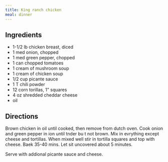 ```yaml
---
title: King ranch chicken
meal: dinner
---
```


## Ingredients
* 1-1/2 lb chicken breast, diced
* 1 med onion, chopped
* 1 med green pepper, chopped
* 1 can chopped tomatoes
* 1 cream of mushroom soup
* 1 cream of chicken soup
* 1/2 cup picante sauce
* 1 T chili powder
* 12 corn torillas, 1" squares
* 4 oz shredded cheddar cheese
* oil

## Directions
Brown chicken in oil until cooked, then remove from dutch oven. Cook onion and green pepper in ion until tnder bu t not brown. Mix in evrything except cheese and tortillas. When mixed well stir in tortilla squares and top with cheese. Baek 35-40 mins. Let sit uncovered about 5 minutes.

Serve with addional picante sauce and cheese.
